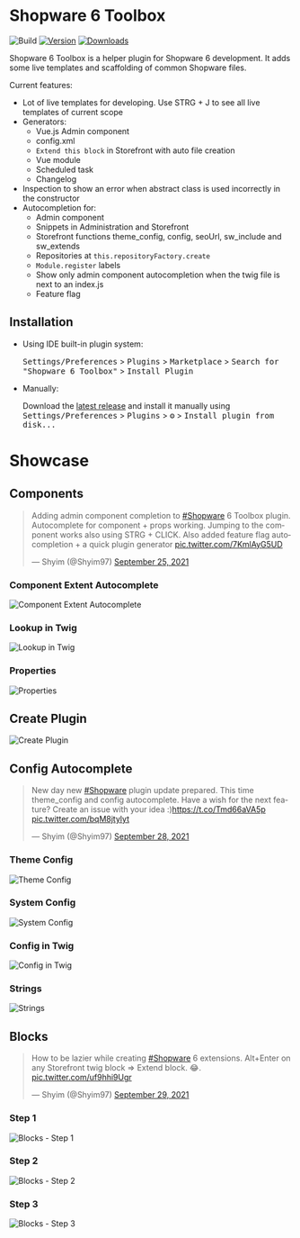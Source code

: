 # Shopware 6 Toolbox

![Build](https://github.com/shyim/shopware6-phpstorm-plugin/workflows/Build/badge.svg)
[![Version](https://img.shields.io/jetbrains/plugin/v/17632.svg)](https://plugins.jetbrains.com/plugin/17632)
[![Downloads](https://img.shields.io/jetbrains/plugin/d/17632.svg)](https://plugins.jetbrains.com/plugin/17632)

<!-- Plugin description -->
Shopware 6 Toolbox is a helper plugin for Shopware 6 development. It adds some live templates and scaffolding of common Shopware files.

Current features:

- Lot of live templates for developing. Use STRG + J to see all live templates of current scope
- Generators:
  - Vue.js Admin component
  - config.xml
  - `Extend this block` in Storefront with auto file creation
  - Vue module
  - Scheduled task
  - Changelog
- Inspection to show an error when abstract class is used incorrectly in the constructor
- Autocompletion for:
  - Admin component
  - Snippets in Administration and Storefront 
  - Storefront functions theme_config, config, seoUrl, sw_include and sw_extends
  - Repositories at `this.repositoryFactory.create`
  - `Module.register` labels
  - Show only admin component autocompletion when the twig file is next to an index.js
  - Feature flag
<!-- Plugin description end -->

## Installation

- Using IDE built-in plugin system:

  <kbd>Settings/Preferences</kbd> > <kbd>Plugins</kbd> > <kbd>Marketplace</kbd> > <kbd>Search for "Shopware 6 Toolbox"</kbd> >
  <kbd>Install Plugin</kbd>
  
- Manually:

  Download the [latest release](https://github.com/shyim/shopware6-phpstorm-plugin/releases/latest) and install it manually using
  <kbd>Settings/Preferences</kbd> > <kbd>Plugins</kbd> > <kbd>⚙️</kbd> > <kbd>Install plugin from disk...</kbd>


# Showcase

## Components

<blockquote class="twitter-tweet"><p lang="en" dir="ltr">Adding admin component completion to <a href="https://twitter.com/hashtag/Shopware?src=hash&amp;ref_src=twsrc%5Etfw">#Shopware</a> 6 Toolbox plugin. Autocomplete for component + props working. Jumping to the component works also using STRG + CLICK. Also added feature flag autocompletion + a quick plugin generator <a href="https://t.co/7KmlAyG5UD">pic.twitter.com/7KmlAyG5UD</a></p>&mdash; Shyim (@Shyim97) <a href="https://twitter.com/Shyim97/status/1441763329115103232?ref_src=twsrc%5Etfw">September 25, 2021</a></blockquote>

### Component Extent Autocomplete

![Component Extent Autocomplete](doc/images/component-extend.png)

### Lookup in Twig

![Lookup in Twig](doc/images/component-autocomplete.png)

### Properties

![Properties](doc/images/property-autocomplete.png)

## Create Plugin

![Create Plugin](doc/images/create-plugin.png)

## Config Autocomplete

<blockquote class="twitter-tweet"><p lang="en" dir="ltr">New day new <a href="https://twitter.com/hashtag/Shopware?src=hash&amp;ref_src=twsrc%5Etfw">#Shopware</a> plugin update prepared. This time theme_config and config autocomplete. Have a wish for the next feature? Create an issue with your idea :)<a href="https://t.co/Tmd66aVA5p">https://t.co/Tmd66aVA5p</a> <a href="https://t.co/bqM8jtylyt">pic.twitter.com/bqM8jtylyt</a></p>&mdash; Shyim (@Shyim97) <a href="https://twitter.com/Shyim97/status/1442952362792943617?ref_src=twsrc%5Etfw">September 28, 2021</a></blockquote>

### Theme Config

![Theme Config](doc/images/theme-config.png)

### System Config

![System Config](doc/images/system-config.png)

### Config in Twig

![Config in Twig](doc/images/config-in-twig.png)

### Strings 

![Strings](doc/images/config-in-twig.png)

## Blocks

<blockquote class="twitter-tweet"><p lang="en" dir="ltr">How to be lazier while creating <a href="https://twitter.com/hashtag/Shopware?src=hash&amp;ref_src=twsrc%5Etfw">#Shopware</a> 6 extensions. Alt+Enter on any Storefront twig block =&gt; Extend block. 😂. <a href="https://t.co/uf9hhi9Ugr">pic.twitter.com/uf9hhi9Ugr</a></p>&mdash; Shyim (@Shyim97) <a href="https://twitter.com/Shyim97/status/1443320004225687565?ref_src=twsrc%5Etfw">September 29, 2021</a></blockquote>

### Step 1

![Blocks - Step 1](doc/images/extend-block1.png)

### Step 2

![Blocks - Step 2](doc/images/extend-block2.png)

### Step 3

![Blocks - Step 3](doc/images/extend-block3.png)

